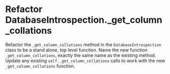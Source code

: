 # Refactor DatabaseIntrospection._get_column_collations

Refactor the `_get_column_collations` method in the `DatabaseIntrospection` class to be a stand alone, top level function.
Name the new function `_get_column_collations`, exactly the same name as the existing method.
Update any existing `self._get_column_collations` calls to work with the new `_get_column_collations` function.
